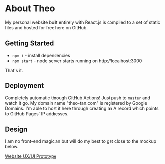 # About Theo

My personal website built entirely with React.js is compiled to a set of static files and hosted for free here on GitHub.

## Getting Started

- `npm i` - install dependencies
- `npm start` - node server starts running on http://localhost:3000

That's it.

## Deployment

Completely automatic through GitHub Actions! Just push to `master` and watch it go.
My domain name "theo-tan.com" is registered by Google Domains. I'm able to host it here through creating an A record which points to GitHub Pages' IP addresses.

## Design

I am no front-end magician but will do my best to get close to the mockup below.

[Website UX/UI Prototype](https://xd.adobe.com/view/1405548f-ad52-49fe-434d-d7f6e84f1953-6234/screen/7a80f5a4-0e0e-4e78-8a95-e20b9ebb2b85/Homepage-1?fbclid=IwAR0u8iXEU20k9ktzoqtVPzZBYtdbKo-1Rv-1SYsB9o6v_3CWfXSR3k5vvq0)

